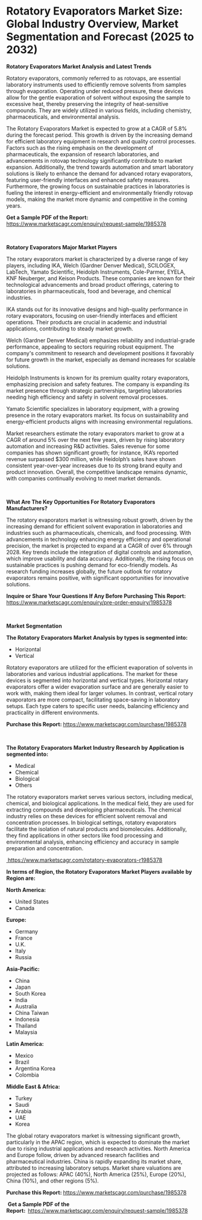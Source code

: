 <p><h1>Rotatory Evaporators Market Size: Global Industry Overview, Market Segmentation and Forecast (2025 to 2032)</h1></p><p><strong>Rotatory Evaporators Market Analysis and Latest Trends</strong></p>
<p><p>Rotatory evaporators, commonly referred to as rotovaps, are essential laboratory instruments used to efficiently remove solvents from samples through evaporation. Operating under reduced pressure, these devices allow for the gentle evaporation of solvent without exposing the sample to excessive heat, thereby preserving the integrity of heat-sensitive compounds. They are widely utilized in various fields, including chemistry, pharmaceuticals, and environmental analysis.</p><p>The Rotatory Evaporators Market is expected to grow at a CAGR of 5.8% during the forecast period. This growth is driven by the increasing demand for efficient laboratory equipment in research and quality control processes. Factors such as the rising emphasis on the development of pharmaceuticals, the expansion of research laboratories, and advancements in rotovap technology significantly contribute to market expansion. Additionally, the trend towards automation and smart laboratory solutions is likely to enhance the demand for advanced rotary evaporators, featuring user-friendly interfaces and enhanced safety measures. Furthermore, the growing focus on sustainable practices in laboratories is fueling the interest in energy-efficient and environmentally friendly rotovap models, making the market more dynamic and competitive in the coming years.</p></p>
<p><strong>Get a Sample PDF of the Report:&nbsp;</strong> <a href="https://www.marketscagr.com/enquiry/request-sample/1985378?utm_campaign=2475&utm_medium=2&utm_source=Github&utm_content=ia&utm_term=12042025&utm_id=rotatory-evaporators">https://www.marketscagr.com/enquiry/request-sample/1985378</a></p>
<p>&nbsp;</p>
<p><strong>Rotatory Evaporators Major Market Players</strong></p>
<p><p>The rotary evaporators market is characterized by a diverse range of key players, including IKA, Welch (Gardner Denver Medical), SCILOGEX, LabTech, Yamato Scientific, Heidolph Instruments, Cole-Parmer, EYELA, KNF Neuberger, and Keison Products. These companies are known for their technological advancements and broad product offerings, catering to laboratories in pharmaceuticals, food and beverage, and chemical industries.</p><p>IKA stands out for its innovative designs and high-quality performance in rotary evaporators, focusing on user-friendly interfaces and efficient operations. Their products are crucial in academic and industrial applications, contributing to steady market growth.</p><p>Welch (Gardner Denver Medical) emphasizes reliability and industrial-grade performance, appealing to sectors requiring robust equipment. The company's commitment to research and development positions it favorably for future growth in the market, especially as demand increases for scalable solutions.</p><p>Heidolph Instruments is known for its premium quality rotary evaporators, emphasizing precision and safety features. The company is expanding its market presence through strategic partnerships, targeting laboratories needing high efficiency and safety in solvent removal processes.</p><p>Yamato Scientific specializes in laboratory equipment, with a growing presence in the rotary evaporators market. Its focus on sustainability and energy-efficient products aligns with increasing environmental regulations.</p><p>Market researchers estimate the rotary evaporators market to grow at a CAGR of around 5% over the next few years, driven by rising laboratory automation and increasing R&D activities. Sales revenue for some companies has shown significant growth; for instance, IKA’s reported revenue surpassed $300 million, while Heidolph’s sales have shown consistent year-over-year increases due to its strong brand equity and product innovation. Overall, the competitive landscape remains dynamic, with companies continually evolving to meet market demands.</p></p>
<p>&nbsp;</p>
<p><strong>What Are The Key Opportunities For Rotatory Evaporators Manufacturers?</strong></p>
<p><p>The rotatory evaporators market is witnessing robust growth, driven by the increasing demand for efficient solvent evaporation in laboratories and industries such as pharmaceuticals, chemicals, and food processing. With advancements in technology enhancing energy efficiency and operational precision, the market is projected to expand at a CAGR of over 6% through 2028. Key trends include the integration of digital controls and automation, which improve usability and data accuracy. Additionally, the rising focus on sustainable practices is pushing demand for eco-friendly models. As research funding increases globally, the future outlook for rotatory evaporators remains positive, with significant opportunities for innovative solutions.</p></p>
<p><strong>Inquire or Share Your Questions If Any Before Purchasing This Report:</strong> <a href="https://www.marketscagr.com/enquiry/pre-order-enquiry/1985378?utm_campaign=2475&utm_medium=2&utm_source=Github&utm_content=ia&utm_term=12042025&utm_id=rotatory-evaporators">https://www.marketscagr.com/enquiry/pre-order-enquiry/1985378</a></p>
<p>&nbsp;</p>
<p><strong>Market Segmentation</strong></p>
<p><strong>The Rotatory Evaporators Market Analysis by types is segmented into:</strong></p>
<p><ul><li>Horizontal</li><li>Vertical</li></ul></p>
<p><p>Rotatory evaporators are utilized for the efficient evaporation of solvents in laboratories and various industrial applications. The market for these devices is segmented into horizontal and vertical types. Horizontal rotary evaporators offer a wider evaporation surface and are generally easier to work with, making them ideal for larger volumes. In contrast, vertical rotary evaporators are more compact, facilitating space-saving in laboratory setups. Each type caters to specific user needs, balancing efficiency and practicality in different environments.</p></p>
<p><strong>Purchase this Report:&nbsp;</strong><a href="https://www.marketscagr.com/purchase/1985378?utm_campaign=2475&utm_medium=2&utm_source=Github&utm_content=ia&utm_term=12042025&utm_id=rotatory-evaporators">https://www.marketscagr.com/purchase/1985378</a></p>
<p>&nbsp;</p>
<p><strong>The Rotatory Evaporators Market Industry Research by Application is segmented into:</strong></p>
<p><ul><li>Medical</li><li>Chemical</li><li>Biological</li><li>Others</li></ul></p>
<p><p>The rotatory evaporators market serves various sectors, including medical, chemical, and biological applications. In the medical field, they are used for extracting compounds and developing pharmaceuticals. The chemical industry relies on these devices for efficient solvent removal and concentration processes. In biological settings, rotatory evaporators facilitate the isolation of natural products and biomolecules. Additionally, they find applications in other sectors like food processing and environmental analysis, enhancing efficiency and accuracy in sample preparation and concentration.</p></p>
<p><a href="https://www.marketscagr.com/rotatory-evaporators-r1985378?utm_campaign=2475&utm_medium=2&utm_source=Github&utm_content=ia&utm_term=12042025&utm_id=rotatory-evaporators">&nbsp;https://www.marketscagr.com/rotatory-evaporators-r1985378</a></p>
<p><strong>In terms of Region, the Rotatory Evaporators Market Players available by Region are:</strong></p>
<p>
    <p> <strong> North America: </strong>
        <ul>
            <li>United States</li>
            <li>Canada</li>
        </ul>
        </p> 
    <p> <strong> Europe: </strong>
        <ul>
            <li>Germany</li>
            <li>France</li>
            <li>U.K.</li>
            <li>Italy</li>
            <li>Russia</li>
        </ul>
        </p> 
    <p> <strong> Asia-Pacific: </strong>
        <ul>
            <li>China</li>
            <li>Japan</li>
            <li>South Korea</li>
            <li>India</li>
            <li>Australia</li>
            <li>China Taiwan</li>
            <li>Indonesia</li>
            <li>Thailand</li>
            <li>Malaysia</li>
        </ul>
        </p> 
    <p> <strong> Latin America: </strong>
        <ul>
            <li>Mexico</li>
            <li>Brazil</li>
            <li>Argentina Korea</li>
            <li>Colombia</li>
        </ul>
        </p> 
    <p> <strong> Middle East & Africa: </strong>
        <ul>
            <li>Turkey</li>
            <li>Saudi</li>
            <li>Arabia</li>
            <li>UAE</li>
            <li>Korea</li>
        </ul>
    </p>
    </p>
<p><p>The global rotary evaporators market is witnessing significant growth, particularly in the APAC region, which is expected to dominate the market due to rising industrial applications and research activities. North America and Europe follow, driven by advanced research facilities and pharmaceutical industries. China is rapidly expanding its market share, attributed to increasing laboratory setups. Market share valuations are projected as follows: APAC (40%), North America (25%), Europe (20%), China (10%), and other regions (5%).</p></p>
<p><strong>Purchase this Report: </strong><a href="https://www.marketscagr.com/purchase/1985378?utm_campaign=2475&utm_medium=2&utm_source=Github&utm_content=ia&utm_term=12042025&utm_id=rotatory-evaporators">https://www.marketscagr.com/purchase/1985378</a></p>
<p>&nbsp;<strong>Get a Sample PDF of the Report:&nbsp;&nbsp;</strong><a href="https://www.marketscagr.com/enquiry/request-sample/1985378?utm_campaign=2475&utm_medium=2&utm_source=Github&utm_content=ia&utm_term=12042025&utm_id=rotatory-evaporators">https://www.marketscagr.com/enquiry/request-sample/1985378</a></p>
<p><strong></strong></p>
<p><p></p><p></p><p></p></p>